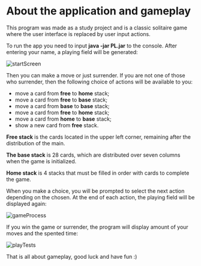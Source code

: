 # About the application and gameplay
This program was made as a study project and is a classic solitaire game where the user interface is replaced by user input actions.

To run the app you need to input __java -jar PL.jar__ to the console. After entering your name, a playing field will be generated:

![startScreen](https://user-images.githubusercontent.com/57837079/172402022-f0715e38-a65a-4177-9704-5ee2678b381a.png)

Then you can make a move or just surrender. If you are not one of those who surrender, then the following choice of actions will be available to you:

+ move a card from **free** to **home** stack;
+ move a card from **free** to **base** stack;
+ move a card from **base** to **base** stack;
+ move a card from **free** to **home** stack;
+ move a card from **home** to **base** stack;
+ show a new card from **free** stack.

**Free stack** is the cards located in the upper left corner, remaining after the distribution of the main.

**The base stack** is 28 cards, which are distributed over seven columns when the game is initialized.

**Home stack** is 4 stacks that must be filled in order with cards to complete the game.

When you make a choice, you will be prompted to select the next action depending on the chosen. At the end of each action, the playing field will be displayed again:

![gameProcess](https://user-images.githubusercontent.com/57837079/172404513-e00443a2-0dc5-40f3-a00f-1dfc3f8a795c.png)

If you win the game or surrender, the program will display amount of your moves and the spented time:

![playTests](https://user-images.githubusercontent.com/57837079/172405132-ce8d9116-fc01-4090-9aec-1856b421e75a.png)

That is all about gameplay, good luck and have fun :)
